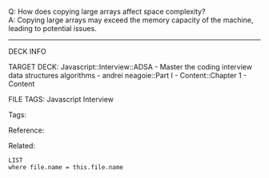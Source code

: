 Q: How does copying large arrays affect space complexity?  
A: Copying large arrays may exceed the memory capacity of the machine, leading to potential issues.
<!--ID: 1690032124068-->

---

DECK INFO

TARGET DECK: Javascript::Interview::ADSA - Master the coding interview data structures algorithms - andrei neagoie::Part I - Content::Chapter 1 - Content

FILE TAGS: Javascript Interview

Tags:

Reference:

Related:

```dataview
LIST
where file.name = this.file.name
```
